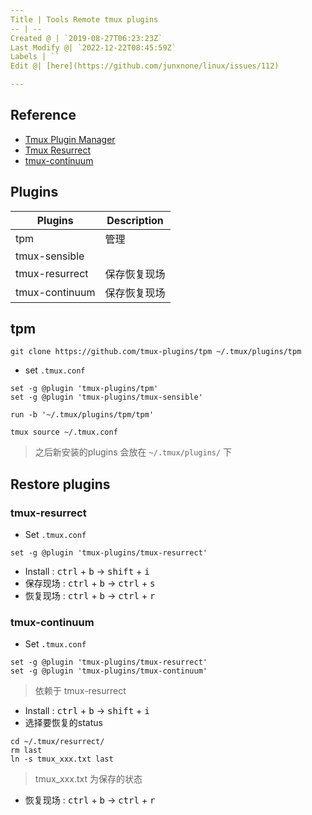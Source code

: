 ```yaml
---
Title | Tools Remote tmux plugins
-- | --
Created @ | `2019-08-27T06:23:23Z`
Last Modify @| `2022-12-22T08:45:59Z`
Labels | ``
Edit @| [here](https://github.com/junxnone/linux/issues/112)

---
```

## Reference
- [Tmux Plugin Manager](https://github.com/tmux-plugins/tpm)
- [Tmux Resurrect](https://github.com/tmux-plugins/tmux-resurrect)
- [tmux-continuum](https://github.com/tmux-plugins/tmux-continuum)

## Plugins

Plugins | Description
-- | --
tpm | 管理
tmux-sensible |
tmux-resurrect | 保存恢复现场
tmux-continuum | 保存恢复现场


##  tpm

```
git clone https://github.com/tmux-plugins/tpm ~/.tmux/plugins/tpm
```

- set `.tmux.conf`

```
set -g @plugin 'tmux-plugins/tpm'
set -g @plugin 'tmux-plugins/tmux-sensible'

run -b '~/.tmux/plugins/tpm/tpm'
```
```
tmux source ~/.tmux.conf
```

> 之后新安装的plugins 会放在 `~/.tmux/plugins/` 下

## Restore plugins

### tmux-resurrect

- Set `.tmux.conf`

```
set -g @plugin 'tmux-plugins/tmux-resurrect'
```

- Install : <kbd>ctrl</kbd> + <kbd>b</kbd> -> <kbd>shift</kbd> + <kbd>i</kbd>
- 保存现场 : <kbd>ctrl</kbd> + <kbd>b</kbd> -> <kbd>ctrl</kbd> + <kbd>s</kbd>
- 恢复现场 : <kbd>ctrl</kbd> + <kbd>b</kbd> -> <kbd>ctrl</kbd> + <kbd>r</kbd>

### tmux-continuum

- Set `.tmux.conf`

```
set -g @plugin 'tmux-plugins/tmux-resurrect'
set -g @plugin 'tmux-plugins/tmux-continuum'
```

> 依赖于 tmux-resurrect

- Install : <kbd>ctrl</kbd> + <kbd>b</kbd> -> <kbd>shift</kbd> + <kbd>i</kbd>
- 选择要恢复的status

```
cd ~/.tmux/resurrect/
rm last
ln -s tmux_xxx.txt last
```

> tmux_xxx.txt 为保存的状态

- 恢复现场 : <kbd>ctrl</kbd> + <kbd>b</kbd> -> <kbd>ctrl</kbd> + <kbd>r</kbd>

